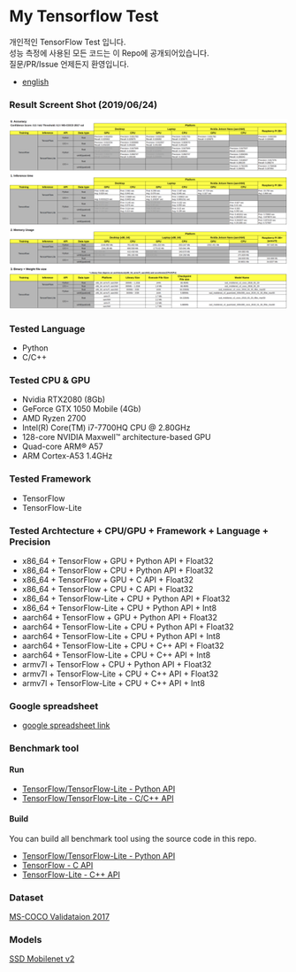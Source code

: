 # My Tensorflow Test
개인적인 TensorFlow Test 입니다.   
성능 측정에 사용된 모든 코드는 이 Repo에 공개되어있습니다.  
질문/PR/Issue 언제든지 환영입니다.  
- [english](README.md)


### Result Screent Shot (2019/06/24)
<img src="screenshot/Screenshot.png">

### Tested Language
 - Python
 - C/C++

### Tested CPU & GPU
 - Nvidia RTX2080 (8Gb)
 - GeForce GTX 1050 Mobile (4Gb)
 - AMD Ryzen 2700 
 - Intel(R) Core(TM) i7-7700HQ CPU @ 2.80GHz
 - 128-core NVIDIA Maxwell™ architecture-based GPU
 - Quad-core ARM® A57
 - ARM Cortex-A53 1.4GHz
 
### Tested Framework 
 - TensorFlow
 - TensorFlow-Lite

### Tested Archtecture + CPU/GPU + Framework + Language + Precision
 - x86_64 + TensorFlow + GPU + Python API + Float32
 - x86_64 + TensorFlow + CPU + Python API + Float32
 - x86_64 + TensorFlow + GPU + C API + Float32
 - x86_64 + TensorFlow + CPU + C API + Float32
 - x86_64 + TensorFlow-Lite + CPU + Python API + Float32
 - x86_64 + TensorFlow-Lite + CPU + Python API + Int8
 - aarch64 + TensorFlow + GPU + Python API + Float32
 - aarch64 + TensorFlow-Lite + CPU + Python API + Float32
 - aarch64 + TensorFlow-Lite + CPU + Python API + Int8
 - aarch64 + TensorFlow-Lite + CPU + C++ API + Float32
 - aarch64 + TensorFlow-Lite + CPU + C++ API + Int8
 - armv7l + TensorFlow + CPU + Python API + Float32
 - armv7l + TensorFlow-Lite + CPU + C++ API + Float32
 - armv7l + TensorFlow-Lite + CPU + C++ API + Int8
 
### Google spreadsheet
 - [google spreadsheet link](https://docs.google.com/spreadsheets/d/1c6aFzBUg2X9_EmMgAaPeV_Yn6-wrXbCGIaexmatnhi0/edit?usp=sharing)

### Benchmark tool
#### Run
 - [TensorFlow/TensorFlow-Lite - Python API](app/python) 
 - [TensorFlow/TensorFlow-Lite - C/C++ API](app/cc#tensorflow--tensorflow-lite-cc-api-benchmark-app)
 
#### Build
You can build all benchmark tool using the source code in this repo.
 - [TensorFlow/TensorFlow-Lite - Python API](app/python)  
 - [TensorFlow - C API](app/cc/src#tensorflow-c-api)
 - [TensorFlow-Lite - C++ API](app/cc/src#tensorflow-lite-aarch64armv7l-c-benchmark-tool)

### Dataset 
[MS-COCO Validataion 2017](dataset)


### Models
[SSD Mobilenet v2](models)

